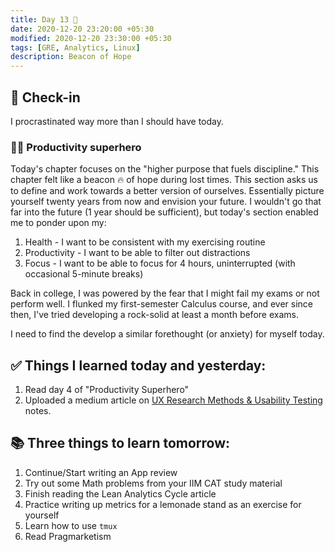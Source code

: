 ```yaml
---
title: Day 13 🍈
date: 2020-12-20 23:20:00 +05:30
modified: 2020-12-20 23:30:00 +05:30
tags: [GRE, Analytics, Linux]
description: Beacon of Hope
---
```


## 📩 Check-in

I procrastinated way more than I should have today. 

### 🦸🏻 Productivity superhero

Today's chapter focuses on the "higher purpose that fuels discipline." This chapter felt like a beacon 🔥 of hope during lost times. This section asks us to define and work towards a better version of ourselves. Essentially picture yourself twenty years from now and envision your future. I wouldn't go that far into the future (1 year should be sufficient), but today's section enabled me to ponder upon my:

1. Health - I want to be consistent with my exercising routine
2. Productivity - I want to be able to filter out distractions
3. Focus - I want to be able to focus for 4 hours, uninterrupted (with occasional 5-minute breaks)

Back in college, I was powered by the fear that I might fail my exams or not perform well. I flunked my first-semester Calculus course, and ever since then, I've tried developing a rock-solid at least a month before exams. 

I need to find the develop a similar forethought (or anxiety) for myself today.

## ✅ Things I learned today and yesterday:

1. Read day 4 of "Productivity Superhero"
2. Uploaded a medium article on <a href="https://medium.com/the-rising-tilde/notes-on-ux-research-methods-usability-testing-nielson-norman-group-7a8614f38b93" rel="noopener" targer="_blank">UX Research Methods & Usability Testing</a> notes.

## 📚 Three things to learn tomorrow:

1. Continue/Start writing an App review
2. Try out some Math problems from your IIM CAT study material
3. Finish reading the Lean Analytics Cycle article
4. Practice writing up metrics for a lemonade stand as an exercise for yourself
5. Learn how to use `tmux`
6. Read Pragmarketism